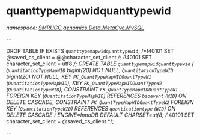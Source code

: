 ﻿# quanttypemapwidquanttypewid
_namespace: [SMRUCC.genomics.Data.MetaCyc.MySQL](./index.md)_

--
 
 DROP TABLE IF EXISTS `quanttypemapwidquanttypewid`;
 /*!40101 SET @saved_cs_client = @@character_set_client */;
 /*!40101 SET character_set_client = utf8 */;
 CREATE TABLE `quanttypemapwidquanttypewid` (
 `QuantitationTypeMapWID` bigint(20) NOT NULL,
 `QuantitationTypeWID` bigint(20) NOT NULL,
 KEY `FK_QuantTypeMapWIDQuantTypeW1` (`QuantitationTypeMapWID`),
 KEY `FK_QuantTypeMapWIDQuantTypeW2` (`QuantitationTypeWID`),
 CONSTRAINT `FK_QuantTypeMapWIDQuantTypeW1` FOREIGN KEY (`QuantitationTypeMapWID`) REFERENCES `bioevent` (`WID`) ON DELETE CASCADE,
 CONSTRAINT `FK_QuantTypeMapWIDQuantTypeW2` FOREIGN KEY (`QuantitationTypeWID`) REFERENCES `quantitationtype` (`WID`) ON DELETE CASCADE
 ) ENGINE=InnoDB DEFAULT CHARSET=utf8;
 /*!40101 SET character_set_client = @saved_cs_client */;
 
 --




